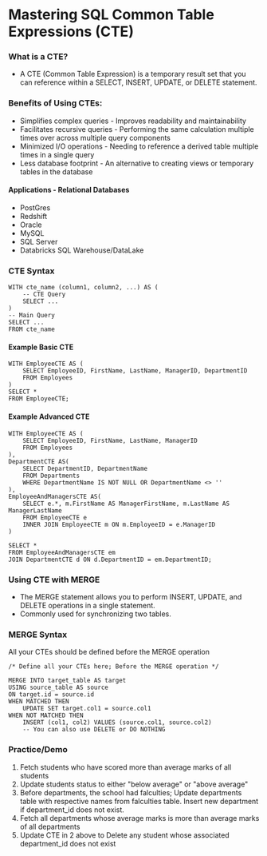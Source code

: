 # Mastering SQL Common Table Expressions (CTE)
### What is a CTE?
- A CTE (Common Table Expression) is a temporary result set that you can reference within a SELECT, INSERT, UPDATE, or DELETE statement.
### Benefits of Using CTEs:
- Simplifies complex queries - Improves readability and maintainability
- Facilitates recursive queries - Performing the same calculation multiple times over across multiple query components
- Minimized I/O operations - Needing to reference a derived table multiple times in a single query
- Less database footprint - An alternative to creating views or temporary tables in the database
#### Applications - Relational Databases
- PostGres
- Redshift
- Oracle
- MySQL
- SQL Server
- Databricks SQL Warehouse/DataLake
### CTE Syntax
```
WITH cte_name (column1, column2, ...) AS (
    -- CTE Query
    SELECT ...
)
-- Main Query
SELECT ...
FROM cte_name
```
#### Example Basic CTE
```
WITH EmployeeCTE AS (
    SELECT EmployeeID, FirstName, LastName, ManagerID, DepartmentID
    FROM Employees
)
SELECT *
FROM EmployeeCTE;
```
#### Example Advanced CTE
```
WITH EmployeeCTE AS (
    SELECT EmployeeID, FirstName, LastName, ManagerID
    FROM Employees
),
DepartmentCTE AS(
    SELECT DepartmentID, DepartmentName
    FROM Departments
    WHERE DepartmentName IS NOT NULL OR DepartmentName <> ''
),
EmployeeAndManagersCTE AS(
    SELECT e.*, m.FirstName AS ManagerFirstName, m.LastName AS ManagerLastName
    FROM EmployeeCTE e
    INNER JOIN EmployeeCTE m ON m.EmployeeID = e.ManagerID
)

SELECT *
FROM EmployeeAndManagersCTE em
JOIN DepartmentCTE d ON d.DepartmentID = em.DepartmentID;
```
### Using CTE with MERGE 
- The MERGE statement allows you to perform INSERT, UPDATE, and DELETE operations in a single statement.
- Commonly used for synchronizing two tables.
### MERGE Syntax 
All your CTEs should be defined before the MERGE operation
```
/* Define all your CTEs here; Before the MERGE operation */

MERGE INTO target_table AS target
USING source_table AS source
ON target.id = source.id
WHEN MATCHED THEN
    UPDATE SET target.col1 = source.col1
WHEN NOT MATCHED THEN
    INSERT (col1, col2) VALUES (source.col1, source.col2)
    -- You can also use DELETE or DO NOTHING
```

### Practice/Demo
1. Fetch students who have scored more than average marks of all students
2. Update students status to either "below average" or "above average"
3. Before departments, the school had falculties; Update departments table with respective names from falculties table. Insert new department if department_id does not exist.
4. Fetch all departments whose average marks is more than average marks of all departments
5. Update CTE in 2 above to Delete any student whose associated department_id does not exist
